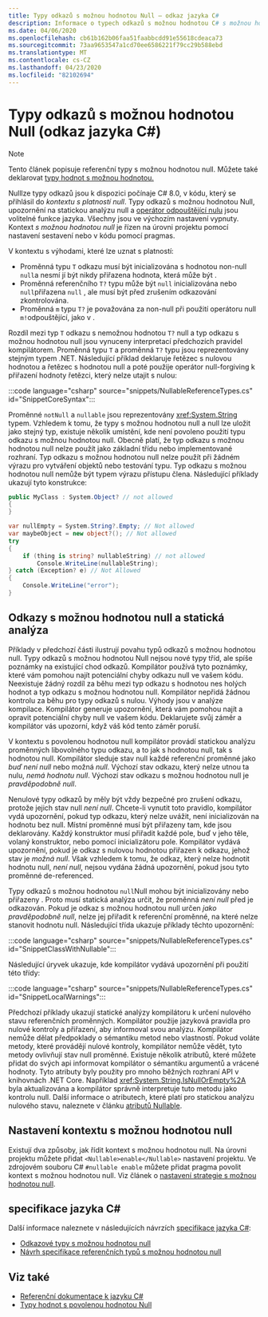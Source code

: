 ```yaml
---
title: Typy odkazů s možnou hodnotou Null – odkaz jazyka C#
description: Informace o typech odkazů s možnou hodnotou C# s možnou hodnotou null a jejich použití
ms.date: 04/06/2020
ms.openlocfilehash: cb61b162b06faa51faabbcdd91e55618cdeaca73
ms.sourcegitcommit: 73aa9653547a1cd70ee6586221f79cc29b588ebd
ms.translationtype: MT
ms.contentlocale: cs-CZ
ms.lasthandoff: 04/23/2020
ms.locfileid: "82102694"
---
```

# <a name="nullable-reference-types-c-reference"></a>Typy odkazů s možnou hodnotou Null (odkaz jazyka C#)

> [!NOTE]
> Tento článek popisuje referenční typy s možnou hodnotou null. Můžete také deklarovat [typy hodnot s možnou hodnotou.](nullable-value-types.md)

Nulllze typy odkazů jsou k dispozici počínaje C# 8.0, v kódu, který se přihlásil do *kontextu s platností null*. Typy odkazů s možnou hodnotou Null, upozornění na statickou analýzu null a [operátor odpouštějící nulu](../operators/null-forgiving.md) jsou volitelné funkce jazyka. Všechny jsou ve výchozím nastavení vypnuty. Kontext *s možnou hodnotou null* je řízen na úrovni projektu pomocí nastavení sestavení nebo v kódu pomocí pragmas.

 V kontextu s výhodami, které lze uznat s platností:

- Proměnná typu `T` odkazu musí být inicializována s hodnotou non-null `null`a nesmí jí být nikdy přiřazena hodnota, která může být .
- Proměnná referenčního `T?` typu může být `null` inicializována nebo `null`přiřazena `null` , ale musí být před zrušením odkazování zkontrolována.
- Proměnná `m` typu `T?` je považována za non-null při použití operátoru null `m!`odpouštějící, jako v .

Rozdíl mezi typ `T` odkazu s nemožnou hodnotou `T?` null a typ odkazu s možnou hodnotou null jsou vynuceny interpretací předchozích pravidel kompilátorem. Proměnná typu `T` a proměnná `T?` typu jsou reprezentovány stejným typem .NET. Následující příklad deklaruje řetězec s nulovou hodnotou a řetězec s hodnotou null a poté použije operátor null-forgiving k přiřazení hodnoty řetězci, který nelze utajit s nulou:

:::code language="csharp" source="snippets/NullableReferenceTypes.cs" id="SnippetCoreSyntax":::

Proměnné `notNull` a `nullable` jsou reprezentovány <xref:System.String> typem. Vzhledem k tomu, že typy s možnou hodnotou null a null lze uložit jako stejný typ, existuje několik umístění, kde není povoleno použití typu odkazu s možnou hodnotou null. Obecně platí, že typ odkazu s možnou hodnotou null nelze použít jako základní třídu nebo implementované rozhraní. Typ odkazu s možnou hodnotou null nelze použít při žádném výrazu pro vytváření objektů nebo testování typu. Typ odkazu s možnou hodnotou null nemůže být typem výrazu přístupu člena. Následující příklady ukazují tyto konstrukce:

```csharp
public MyClass : System.Object? // not allowed
{
}

var nullEmpty = System.String?.Empty; // Not allowed
var maybeObject = new object?(); // Not allowed
try
{
    if (thing is string? nullableString) // not allowed
        Console.WriteLine(nullableString);
} catch (Exception? e) // Not Allowed
{
    Console.WriteLine("error");
}
```

## <a name="nullable-references-and-static-analysis"></a>Odkazy s možnou hodnotou null a statická analýza

Příklady v předchozí části ilustrují povahu typů odkazů s možnou hodnotou null. Typy odkazů s možnou hodnotou Null nejsou nové typy tříd, ale spíše poznámky na existující chod odkazů. Kompilátor používá tyto poznámky, které vám pomohou najít potenciální chyby odkazu null ve vašem kódu. Neexistuje žádný rozdíl za běhu mezi typ odkazu s hodnotou nes holých hodnot a typ odkazu s možnou hodnotou null. Kompilátor nepřidá žádnou kontrolu za běhu pro typy odkazů s nulou. Výhody jsou v analýze kompilace. Kompilátor generuje upozornění, která vám pomohou najít a opravit potenciální chyby null ve vašem kódu. Deklarujete svůj záměr a kompilátor vás upozorní, když váš kód tento záměr poruší.

V kontextu s povolenou hodnotou null kompilátor provádí statickou analýzu proměnných libovolného typu odkazu, a to jak s hodnotou null, tak s hodnotou null. Kompilátor sleduje stav null každé referenční proměnné jako *buď není null* nebo možná *null*. Výchozí stav odkazu, který nelze utnou ta nulu, *nemá hodnotu null*. Výchozí stav odkazu s možnou hodnotou null je *pravděpodobně null*.

Nenulové typy odkazů by měly být vždy bezpečné pro zrušení odkazu, protože jejich stav null *není null*. Chcete-li vynutit toto pravidlo, kompilátor vydá upozornění, pokud typ odkazu, který nelze uvážit, není inicializován na hodnotu bez null. Místní proměnné musí být přiřazeny tam, kde jsou deklarovány. Každý konstruktor musí přiřadit každé pole, buď v jeho těle, volaný konstruktor, nebo pomocí inicializátoru pole. Kompilátor vydává upozornění, pokud je odkaz s nulovou hodnotou přiřazen k odkazu, jehož stav je *možná null*. Však vzhledem k tomu, že odkaz, který nelze hodnotit hodnotu null, *není null*, nejsou vydána žádná upozornění, pokud jsou tyto proměnné de-referenced.

Typy odkazů s možnou hodnotou `null`Null mohou být inicializovány nebo přiřazeny . Proto musí statická analýza určit, že proměnná *není null* před je odkazován. Pokud je odkaz s možnou hodnotou null určen *jako pravděpodobně null*, nelze jej přiřadit k referenční proměnné, na které nelze stanovit hodnotu null. Následující třída ukazuje příklady těchto upozornění:

:::code language="csharp" source="snippets/NullableReferenceTypes.cs" id="SnippetClassWithNullable":::

Následující úryvek ukazuje, kde kompilátor vydává upozornění při použití této třídy:

:::code language="csharp" source="snippets/NullableReferenceTypes.cs" id="SnippetLocalWarnings":::

Předchozí příklady ukazují statické analýzy kompilátoru k určení nulového stavu referenčních proměnných. Kompilátor použije jazyková pravidla pro nulové kontroly a přiřazení, aby informoval svou analýzu.  Kompilátor nemůže dělat předpoklady o sémantiku metod nebo vlastností. Pokud voláte metody, které provádějí nulové kontroly, kompilátor nemůže vědět, tyto metody ovlivňují stav null proměnné. Existuje několik atributů, které můžete přidat do svých api informovat kompilátor o sémantiku argumentů a vrácené hodnoty. Tyto atributy byly použity pro mnoho běžných rozhraní API v knihovnách .NET Core. Například <xref:System.String.IsNullOrEmpty%2A> byla aktualizována a kompilátor správně interpretuje tuto metodu jako kontrolu null. Další informace o atributech, které platí pro statickou analýzu nulového stavu, naleznete v článku [atributů Nullable](../attributes/nullable-analysis.md).

## <a name="setting-the-nullable-context"></a>Nastavení kontextu s možnou hodnotou null

Existují dva způsoby, jak řídit kontext s možnou hodnotou null. Na úrovni projektu můžete přidat `<Nullable>enable</Nullable>` nastavení projektu. Ve zdrojovém souboru C# `#nullable enable` můžete přidat pragma povolit kontext s možnou hodnotou null. Viz článek o [nastavení strategie s možnou hodnotou null](../../nullable-migration-strategies.md).

## <a name="c-language-specification"></a>specifikace jazyka C#

Další informace naleznete v následujících návrzích [specifikace jazyka C#](~/_csharplang/spec/introduction.md):

- [Odkazové typy s možnou hodnotou null](~/_csharplang/proposals/csharp-8.0/nullable-reference-types.md)
- [Návrh specifikace referenčních typů s možnou hodnotou null](~/_csharplang/proposals/csharp-8.0/nullable-reference-types-specification.md)

## <a name="see-also"></a>Viz také

- [Referenční dokumentace k jazyku C#](../index.md)
- [Typy hodnot s povolenou hodnotou Null](nullable-value-types.md)
